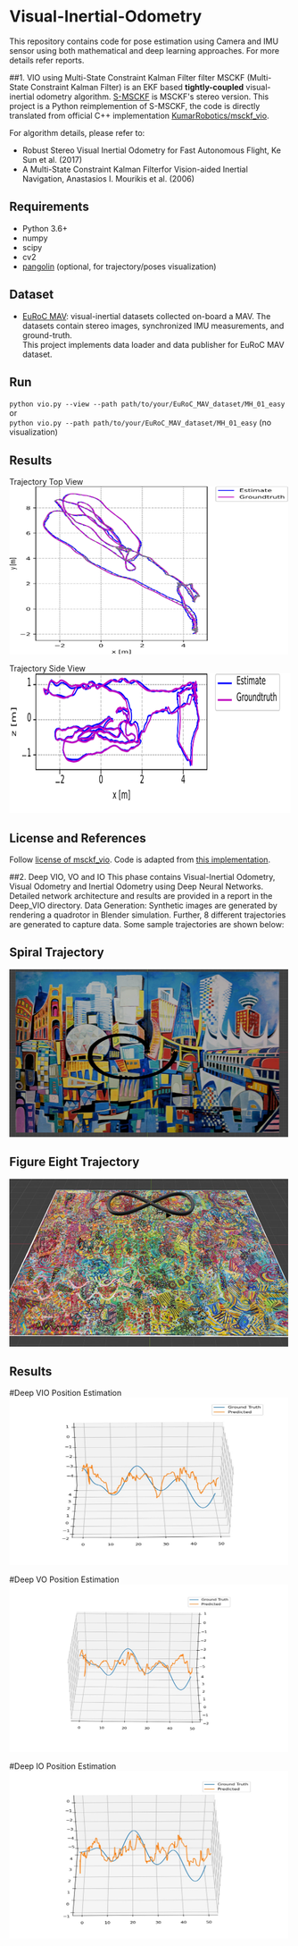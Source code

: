 # Visual-Inertial-Odometry
This repository contains code for pose estimation using Camera and IMU sensor using both mathematical and deep learning approaches. For more details refer reports.

##1. VIO using Multi-State Constraint Kalman Filter filter
MSCKF (Multi-State Constraint Kalman Filter) is an EKF based **tightly-coupled** visual-inertial odometry algorithm. [S-MSCKF](https://arxiv.org/abs/1712.00036) is MSCKF's stereo version. This project is a Python reimplemention of S-MSCKF, the code is directly translated from official C++ implementation [KumarRobotics/msckf_vio](https://github.com/KumarRobotics/msckf_vio).  


For algorithm details, please refer to:
* Robust Stereo Visual Inertial Odometry for Fast Autonomous Flight, Ke Sun et al. (2017)
* A Multi-State Constraint Kalman Filterfor Vision-aided Inertial Navigation, Anastasios I. Mourikis et al. (2006)  

## Requirements
* Python 3.6+
* numpy
* scipy
* cv2
* [pangolin](https://github.com/uoip/pangolin) (optional, for trajectory/poses visualization)

## Dataset
* [EuRoC MAV](http://projects.asl.ethz.ch/datasets/doku.php?id=kmavvisualinertialdatasets): visual-inertial datasets collected on-board a MAV. The datasets contain stereo images, synchronized IMU measurements, and ground-truth.  
This project implements data loader and data publisher for EuRoC MAV dataset.

## Run  
`python vio.py --view --path path/to/your/EuRoC_MAV_dataset/MH_01_easy`  
or    
`python vio.py --path path/to/your/EuRoC_MAV_dataset/MH_01_easy` (no visualization)  

## Results
Trajectory Top View  
<img src="Code/VIO_Kalman/imgs/Trajectory_top_view.png" alt="Project Screenshot" width="500" height="300">


Trajectory Side View
<img src="Code/VIO_Kalman/imgs/Trajectory_side_view.png" alt="Project Screenshot" width="800" height="250">


## License and References
Follow [license of msckf_vio](https://github.com/KumarRobotics/msckf_vio/blob/master/LICENSE.txt). Code is adapted from [this implementation](https://github.com/uoip/stereo_msckf).

##2. Deep VIO, VO and IO
This phase contains Visual-Inertial Odometry, Visual Odometry and Inertial Odometry using Deep Neural Networks. Detailed network architecture and results are provided in a report in the Deep_VIO directory. 
Data Generation:
Synthetic images are generated by rendering a quadrotor in Blender simulation. Further, 8 different trajectories are generated to capture data. Some sample trajectories are shown below:

## Spiral Trajectory
<img src="Code/Deep_VIO/images/example_path.jpeg" alt="Project Screenshot" width="500" height="300">


## Figure Eight Trajectory
<img src="Code/Deep_VIO/images/Fig_8.jpeg" alt="Project Screenshot" width="500" height="300">


## Results
#Deep VIO Position Estimation 
<img src="Code/Deep_VIO/images/VIO_pos.jpeg" alt="Project Screenshot" width="500" height="300">


#Deep VO Position Estimation
<img src="Code/Deep_VIO/images/VO_pos.jpeg" alt="Project Screenshot" width="500" height="300">


#Deep IO Position Estimation
<img src="Code/Deep_VIO/images/IO_pos.jpeg" alt="Project Screenshot" width="500" height="300">

